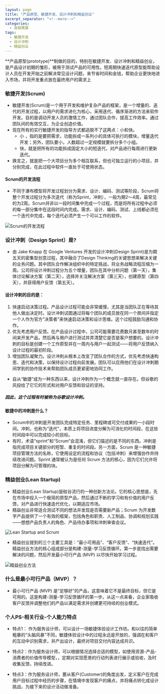```yaml
---
layout: page
title: "产品原型、敏捷开发、设计冲刺和精益创业"
excerpt_separator: "<!--more-->"
categories:
  - 自我策展
tags:
  - 敏捷开发
  - 设计冲刺
  - 精益创业
---
```

**产品原型(prototype)**制做的目的，特别在敏捷开发、设计冲刺和精益创业，是产品设计初期的雏形，被用于测试产品的可用性。短周期快速迭代原型能帮助设计人员在开发开始之前解决常见设计问题，来节省时间和金钱，帮助企业更快地进入市场，并将开发重点放在最终用户的需求上
<!--more-->

### 敏捷开发(Scrum)
- 敏捷开发(Scrum)是一个用于开发和维护复杂产品的框架，是一个增量的、迭代的开发过程，以用户的需求进化为核心，采用迭代、循序渐进的方法来软件开发。目的是调动开发人员的激情工作，通过团队合作，提高工作效率。通过团队间的有效交互，为企业创造价值。
- 现在所有的实行敏捷开发的指导方式都逃脱不了这两点：小和快。
  - 小 ，指的是要把需求，功能拆成一系列小的具体可执行的模块，增量迭代开发；另外，团队要小，人数超过一定规模就要拆分多个小组。
  - 快，就是把所有的功能拆成固定大小的短迭代，对产品进行每周进行更新迭代。
- 换言之，就是把一个大项目分为多个相互联系，但也可独立运行的小项目，并分别完成，在此过程中软件一直处于可使用状态。

#### Scrum的开发流程
- 不同于瀑布模型将开发过程划分为需求、设计、编码、测试等阶段，Scrum将整个开发过程分为多次迭代（称为Sprint，冲刺），一般为期2～4周，最常见的为2周。Scrum并非以一段时间集中完成一个过程，而是将所有过程中必须的每一部分集中在这段时间内完成。需求、设计、编码、测试、上线都必须在一个迭代中完成，每个迭代必须产生一个可以工作的软件。

![Scrum的开发流程](https://gitee.com/jiayichen/jiayichen/raw/gh-pages/assets/images/Scrumj.png)


### 设计冲刺（Design Sprint）是?
- 由 Jake Knapp 在 Google Ventures 开发的设计冲刺(Design Sprint)是为期五天的密集型创意过程，其中融合了Design Thinking的关键思想来解决关键的业务问题。其中团队合作解决组织中的特定挑战，将业务战略流程压缩为一周。公司将设计冲刺过程分为五个增量，团队在其中分析问题（第一天），集体讨论解决方案（第二天），选择并关注解决方案（第三天），创建原型（第四天），并获得用户反馈（第五天）。

#### 设计冲刺的目的是：
1. 快速启动决策过程。产品设计过程可能会非常缓慢，尤其是当团队正在等待其他人做出决定时。设计冲刺试图通过将每个团队的成员放在同一个房间并指定一个人作为官方“决策者”来快速启动决策和设计思维。这个过程鼓励沟通和协作。
2. 优先考虑用户反馈。在产品设计过程中，公司可能需要花费数月甚至数年的时间来开发产品，然后再与用户进行测试并弄清楚它是否是客户想要的。设计冲刺的目标是创建一个工作原型并在一周内与用户一起测试——将用户反馈纳入设计过程的最初阶段。
3. 增加团队凝聚力。设计冲刺从根本上改变了团队合作的方式，优先考虑快速构思、迭代和决策，以保持设计过程向前发展。团队可以应用他们在设计冲刺期间学到的协作技术来帮助团队成员更紧密地协同工作。


- 自从“敏捷”成为一种东西以来，设计冲刺作为一个概念就一直存在。但谷歌的风投给了它它的形式和对用户反馈和验证的坚持。
##### 因此，这个过程有时被称为谷歌设计冲刺。 

#### 敏捷中的冲刺是什么？
- Scrum中的冲刺是开发团队完成特定任务、里程碑或可交付成果的一小段时间。冲刺，也称为“迭代”，本质上将项目进度分解为可消化的时间段，在这些时间段中可以完成较小的目标。
- 有时，术语“sprint”和“Scrum”会混淆，但它们描述的是不同的东西。冲刺是指完成项目关键部分的短暂、重复的时间段。另一方面，Scrum 是一种敏捷项目管理方法的名称，它使用设定的流程和协议（包括冲刺）来增强协作并持续改进问题。Sprint 通常被认为是任何 Scrum 方法的核心，因为它们允许将项目分解为可管理的块。

### 精益创业(Lean Startup)
- 精益创业(Lean Startup)是硅谷流行的一种创新方法论。它的核心思想是，先在市场中投入一个极简的原型产品，然后通过不断的学习和有价值的用户反馈，对产品进行快速迭代优化，以期适应市场。
- 精益创业非常适合测试不同的想法并发现是否需要新产品；Scrum 为开发数字产品提供了一个有效的框架，包括角色和职责、人工制品、协调和规划实践——想想产品负责人的角色、产品待办事项和冲刺审查会议。

![Lean Startup and Scrum](https://gitee.com/jiayichen/jiayichen/raw/gh-pages/assets/images/Lean%20Startup%20and%20Scrum.png)

- 精益创业提到的三个主要工具是：“最小可用品”、“客户反馈”、“快速迭代”。精益创业方法的核心组成部分是构建-测量-学习反馈循环。第一步是找出需要解决的问题，然后开发最小可行产品 (MVP) 以尽快开始学习过程。

![精益创业方法](https://gitee.com/jiayichen/jiayichen/raw/gh-pages/assets/images/Lean%20Startup.jpg)


### 什么是最小可行产品（MVP）？
- 最小可行产品 (MVP) 是“足够好”的产品，这意味着它不是最终目标，但它是可用的。这是构建-测量-学习反馈循环的第一步。从这一点来看，企业家吸收客户反馈并调整他们的产品以满足需求并创建更可持续的创业模式。

### 个人PS-相关行业-个人能力特点
- 特点1： 作为服务设计师，可以设计一场敏捷体验设计工作坊。和以往的简单粗暴的“头脑风暴”不同，敏捷体验设计中的过程永远是开放的，强调在和客户的互动中识别需求，并产出设计，最终对项目交付内容达成共识。

- 特点2：作为服务设计师，可以根据情况选择合适的模型，如使用资源-产品-消费者的价值传导模型，，定期对实现愿景的行动列表进行展示或验收，及时收集反馈，持续改进。

- 特点3：作为服务设计师，要从客户(Customer)的角度出发，定义客户在完成用户目标过程中经历的步骤，在情境中发现客户的痛点，并将痛点转化成设计挑战，为接下来的设计活动做准备。